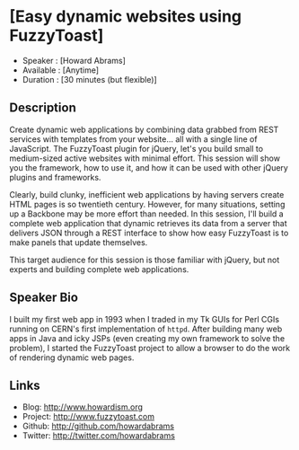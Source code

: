 [Easy dynamic websites using FuzzyToast]
========================================

 * Speaker   : [Howard Abrams]
 * Available : [Anytime]
 * Duration  : [30 minutes (but flexible)]

Description
-----------

Create dynamic web applications by combining data grabbed from REST
services with templates from your website... all with a single line of
JavaScript. The FuzzyToast plugin for jQuery, let's you build small to
medium-sized active websites with minimal effort. This session will
show you the framework, how to use it, and how it can be used with
other jQuery plugins and frameworks.

Clearly, build clunky, inefficient web applications by having servers
create HTML pages is so twentieth century. However, for many
situations, setting up a Backbone may be more effort than needed. In
this session, I'll build a complete web application that dynamic
retrieves its data from a server that delivers JSON through a REST
interface to show how easy FuzzyToast is to make panels that update
themselves.

This target audience for this session is those familiar with jQuery,
but not experts and building complete web applications.


Speaker Bio
-----------

I built my first web app in 1993 when I traded in my Tk GUIs for Perl
CGIs running on CERN's first implementation of `httpd`. After building
many web apps in Java and icky JSPs (even creating my own framework
to solve the problem), I started the FuzzyToast project to allow a
browser to do the work of rendering dynamic web pages.

Links
-----

 * Blog: http://www.howardism.org
 * Project: http://www.fuzzytoast.com
 * Github: http://github.com/howardabrams
 * Twitter: http://twitter.com/howardabrams
